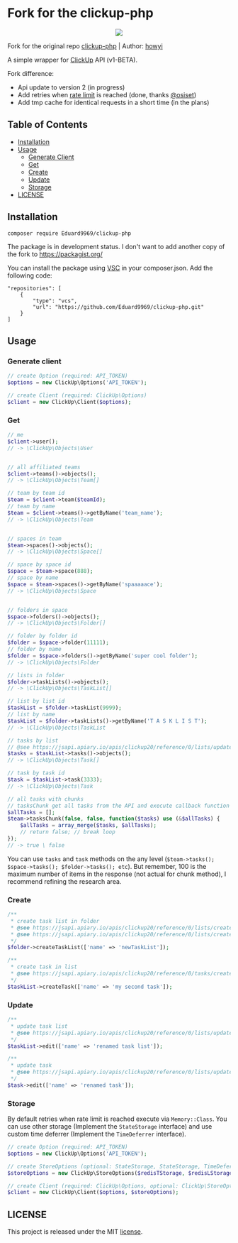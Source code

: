 # Fork for the clickup-php

<p align="center"><img src="https://clickup.com/landing/images/integrations/clickup-api-beta.png"></p>

Fork for the original repo [clickup-php](https://github.com/howyi/clickup-php) | Author: [howyi](https://github.com/howyi)

A simple wrapper for [ClickUp](https://clickup.com/api) API (v1-BETA).

Fork difference:
- Api update to version 2 (in progress)
- Add retries when [rate limit](https://jsapi.apiary.io/apis/clickup20/introduction/rate-limiting.html) is reached (done, thanks [@osiset](https://github.com/osiset/Basic-Shopify-API))
- Add tmp cache for identical requests in a short time (in the plans) 

## Table of Contents
* [Installation](#installation)
* [Usage](#usage)
    * [Generate Client](#generate-client)
    * [Get](#get)
    * [Create](#create)
    * [Update](#update)
    * [Storage](#storage)
* [LICENSE](#license)

## Installation
```
composer require Eduard9969/clickup-php
```

The package is in development status. I don't want to add another copy of the fork to https://packagist.org/

You can install the package using [VSC](https://getcomposer.org/doc/05-repositories.md#vcs) in your composer.json.
Add the following code:
```composer
"repositories": [
    {
        "type": "vcs",
        "url": "https://github.com/Eduard9969/clickup-php.git"
    }
]
```

## Usage
 
### Generate client
```php
// create Option (required: API_TOKEN)
$options = new ClickUp\Options('API_TOKEN');

// create Client (required: ClickUp\Options)
$client = new ClickUp\Client($options);
```

### Get

```php
// me
$client->user();
// -> \ClickUp\Objects\User


// all affiliated teams
$client->teams()->objects();
// -> \ClickUp\Objects\Team[]

// team by team id
$team = $client->team($teamId);
// team by name
$team = $client->teams()->getByName('team_name');
// -> \ClickUp\Objects\Team


// spaces in team
$team->spaces()->objects();
// -> \ClickUp\Objects\Space[]

// space by space id
$space = $team->space(888);
// space by name
$space = $team->spaces()->getByName('spaaaaace');
// -> \ClickUp\Objects\Space


// folders in space
$space->folders()->objects();
// -> \ClickUp\Objects\Folder[]

// folder by folder id
$folder = $space->folder(11111);
// folder by name
$folder = $space->folders()->getByName('super cool folder');
// -> \ClickUp\Objects\Folder

// lists in folder
$folder->taskLists()->objects();
// -> \ClickUp\Objects\TaskList[]

// list by list id
$taskList = $folder->taskList(9999);
// list by name
$taskList = $folder->taskLists()->getByName('T A S K L I S T');
// -> \ClickUp\Objects\TaskList

// tasks by list
// @see https://jsapi.apiary.io/apis/clickup20/reference/0/lists/update-list.html
$tasks = $taskList->tasks()->objects();
// -> \ClickUp\Objects\Task[]

// task by task id
$task = $taskList->task(3333);
// -> \ClickUp\Objects\Task

// all tasks with chunks
// tasksChunk get all tasks from the API and execute callback function (arg: $tasks->objects())
$allTasks = [];
$team->tasksChunk(false, false, function($tasks) use (&$allTasks) {
    $allTasks = array_merge($tasks, $allTasks);
    // return false; // break loop 
});
// -> true \ false
```
You can use `tasks` and `task` methods on the any level (`$team->tasks(); $space->tasks(); $folder->tasks(); etc`). But remember, 100 is the maximum number of items in the response (not actual for chunk method), I recommend refining the research area.

### Create 
```php
/**
 * create task list in folder
 * @see https://jsapi.apiary.io/apis/clickup20/reference/0/lists/create-list.html
 * @see https://jsapi.apiary.io/apis/clickup20/reference/0/lists/create-folderless-list.html
 */
$folder->createTaskList(['name' => 'newTaskList']);

/**
 * create task in list
 * @see https://jsapi.apiary.io/apis/clickup20/reference/0/tasks/create-task.html
 */
$taskList->createTask(['name' => 'my second task']);
```

### Update
```php
/**
 * update task list
 * @see https://jsapi.apiary.io/apis/clickup20/reference/0/lists/update-list.html
 */
$taskList->edit(['name' => 'renamed task list']);

/**
 * update task
 * @see https://jsapi.apiary.io/apis/clickup20/reference/0/lists/update-list.html
 */
$task->edit(['name' => 'renamed task']);
```

### Storage
By default retries when rate limit is reached execute via `Memory::Class`. You can use other storage (Implement the `StateStorage` interface) and use custom time deferrer (Implement the `TimeDeferrer` interface).

```php
// create Option (required: API_TOKEN)
$options = new ClickUp\Options('API_TOKEN');

// create StoreOptions (optional: StateStorage, StateStorage, TimeDeferrer)
$storeOptions = new ClickUp\StoreOptions($redisTStorage, $redisLStorage, $timeDeferrer);

// create Client (required: ClickUp\Options, optional: ClickUp\StoreOptions)
$client = new ClickUp\Client($options, $storeOptions);
```

## LICENSE

This project is released under the MIT [license](https://github.com/Eduard9969/clickup-php/blob/master/LICENSE).
